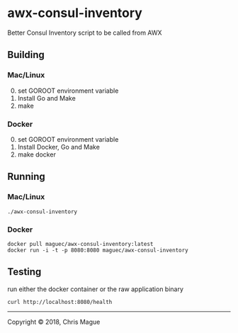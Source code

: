 # awx-consul-inventory

Better Consul Inventory script to be called from AWX

## Building

### Mac/Linux

0) set GOROOT environment variable
1) Install Go and Make
2) make

### Docker

0) set GOROOT environment variable
1) Install Docker, Go and Make
2) make docker


## Running

### Mac/Linux

```
./awx-consul-inventory
```

### Docker

```
docker pull maguec/awx-consul-inventory:latest
docker run -i -t -p 8080:8080 maguec/awx-consul-inventory
```

## Testing

run either the docker container or the raw application binary

```
curl http://localhost:8080/health
```

---
Copyright © 2018, Chris Mague
